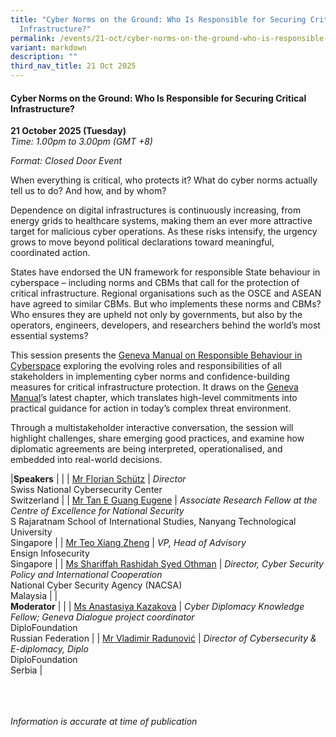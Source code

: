 ```yaml
---
title: "Cyber Norms on the Ground: Who Is Responsible for Securing Critical
  Infrastructure?"
permalink: /events/21-oct/cyber-norms-on-the-ground-who-is-responsible-for-securing-critical-infrastructure/
variant: markdown
description: ""
third_nav_title: 21 Oct 2025
---
```

#### **Cyber Norms on the Ground: Who Is Responsible for Securing Critical Infrastructure?**

**21 October 2025 (Tuesday)**  
*Time: 1.00pm to 3.00pm (GMT +8)*

*Format: Closed Door Event*

When everything is critical, who protects it? What do cyber norms actually tell us to do? And how, and by whom?

Dependence on digital infrastructures is continuously increasing, from energy grids to healthcare systems, making them an ever more attractive target for malicious cyber operations. As these risks intensify, the urgency grows to move beyond political declarations toward meaningful, coordinated action. 

States have endorsed the UN framework for responsible State behaviour in cyberspace – including norms and CBMs that call for the protection of critical infrastructure. Regional organisations such as the OSCE and ASEAN have agreed to similar CBMs. But who implements these norms and CBMs? Who ensures they are upheld not only by governments, but also by the operators, engineers, developers, and researchers behind the world’s most essential systems?

This session presents the [Geneva Manual on Responsible Behaviour in Cyberspace](https://genevadialogue.ch/geneva-manual/) exploring the evolving roles and responsibilities of all stakeholders in implementing cyber norms and confidence-building measures for critical infrastructure protection. It draws on the [Geneva Manual](https://genevadialogue.ch/geneva-manual/)’s latest chapter, which translates high-level commitments into practical guidance for action in today’s complex threat environment.

Through a multistakeholder interactive conversation, the session will highlight challenges, share emerging good practices, and examine how diplomatic agreements are being interpreted, operationalised, and embedded into real-world decisions.

|**Speakers**          |                                                              |
| [Mr Florian Schütz](/speakers/mr-florian-schutz/)  | *Director* <br>Swiss National Cybersecurity Center<br>Switzerland      |
| [Mr Tan E Guang Eugene](/speakers/mr-tan-e-guang-eugene/)  | *Associate Research Fellow at the Centre of Excellence for National Security* <br>S Rajaratnam School of International Studies, Nanyang Technological University<br>Singapore      |
| [Mr Teo Xiang Zheng](/speakers/mr-teo-xiang-zheng/)  | *VP, Head of Advisory* <br>Ensign Infosecurity<br>Singapore      |
| [Ms Shariffah Rashidah Syed Othman](/speakers/ms-shariffah-rashidah-syed-othman/)  | *Director, Cyber Security Policy and International Cooperation* <br>National Cyber Security Agency (NACSA)<br>Malaysia      |
|<br>**Moderator**          |                                                              |
| [Ms Anastasiya Kazakova](/speakers/ms-anastasiya-kazakova/)  | *Cyber Diplomacy Knowledge Fellow; Geneva Dialogue project coordinator* <br>DiploFoundation<br>Russian Federation      |
| [Mr Vladimir Radunović](/speakers/mr-vladimir-radunovic/)  | *Director of Cybersecurity &amp; E-diplomacy, Diplo* <br>DiploFoundation<br>Serbia      |



<br><br><br>
*Information is accurate at time of publication*